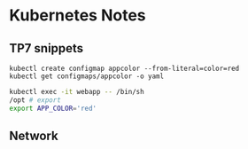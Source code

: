 # Kubernetes Notes

## TP7 snippets
```
kubectl create configmap appcolor --from-literal=color=red
kubectl get configmaps/appcolor -o yaml
```

```sh
kubectl exec -it webapp -- /bin/sh
/opt # export
export APP_COLOR='red'
```
## Network
